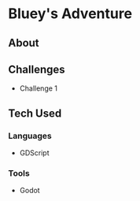 # Bluey's Adventure

## About

## Challenges

- Challenge 1

## Tech Used

### Languages

- GDScript

### Tools

- Godot
